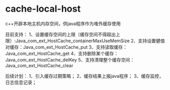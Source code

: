 # cache-local-host
c++开辟本地主机内存空间，供java程序作为堆外缓存使用

目前支持：
1、设置缓存空间的上限（缓存空间不得超出上限）:Java_com_ext_HostCache_containerMaxUseMemSize
2、支持设置健值对缓存：Java_com_ext_HostCache_put
3、支持读取缓存：Java_com_ext_HostCache_get
4、支持删除某个缓存：Java_com_ext_HostCache_delKey
5、支持清理整个缓存空间：Java_com_ext_HostCache_clear

后续计划：
1、引入缓存过期策略；
2、缓存结果上报java程序；
3、缓存监控，日志信息记录；